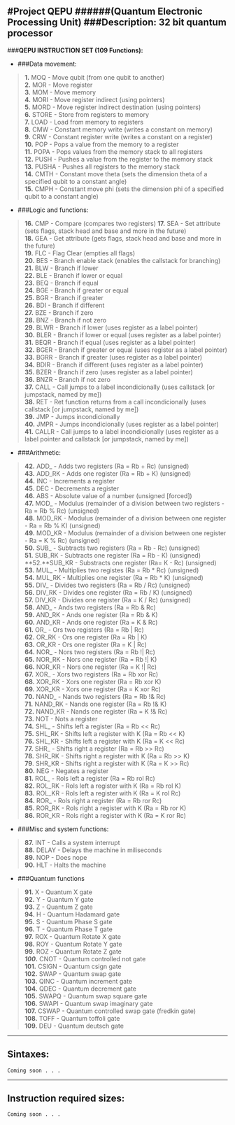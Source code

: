 #**Project QEPU**
######(Quantum Electronic Processing Unit)
###Description: 32 bit quantum processor
---
###**QEPU INSTRUCTION SET (109 Functions):**
* ###Data movement: 
>**1.** MOQ - Move qubit (from one qubit to another)  
**2.** MOR - Move register  
**3.** MOM - Move memory  
**4.** MORI - Move register indirect (using pointers)  
**5.** MORD - Move register indirect destination (using pointers)  
**6.** STORE - Store from registers to memory  
**7.** LOAD - Load from memory to registers  
**8.** CMW - Constant memory write (writes a constant on memory)  
**9.** CRW - Constant register write (writes a constant on a register)  
**10.** POP - Pops a value from the memory to a register  
**11.** POPA - Pops values from the memory stack to all registers  
**12.** PUSH - Pushes a value from the register to the memory stack  
**13.** PUSHA - Pushes all registers to the memory stack  
**14.** CMTH - Constant move theta (sets the dimension theta of a specified qubit to a constant angle)  
**15.** CMPH - Constant move phi (sets the dimension phi of a specified qubit to a constant angle)  

* ###Logic and functions: 
>**16.** CMP - Compare (compares two registers) 
**17.** SEA - Set attribute (sets flags, stack head and base and more in the future)  
**18.** GEA - Get attribute (gets flags, stack head and base and more in the future)  
**19.** FLC - Flag Clear (empties all flags)  
**20.** BES - Branch enable stack (enables the callstack for branching)  
**21.** BLW - Branch if lower  
**22.** BLE - Branch if lower or equal  
**23.** BEQ - Branch if equal  
**24.** BGE - Branch if greater or equal  
**25.** BGR - Branch if greater  
**26.** BDI - Branch if different  
**27.** BZE - Branch if zero  
**28.** BNZ - Branch if not zero  
**29.** BLWR - Branch if lower (uses register as a label pointer)  
**30.** BLER - Branch if lower or equal (uses register as a label pointer)  
**31.** BEQR - Branch if equal (uses register as a label pointer)  
**32.** BGER - Branch if greater or equal (uses register as a label pointer)  
**33.** BGRR - Branch if greater (uses register as a label pointer)  
**34.** BDIR - Branch if different (uses register as a label pointer)  
**35.** BZER - Branch if zero (uses register as a label pointer)  
**36.** BNZR - Branch if not zero  
**37.** CALL - Call jumps to a label incondicionally (uses callstack [or jumpstack, named by me])  
**38.** RET - Ret function returns from a call incondicionally (uses callstack [or jumpstack, named by me])  
**39.** JMP - Jumps incondicionally  
**40.** JMPR - Jumps incondicionally (uses register as a label pointer)  
**41.** CALLR - Call jumps to a label incondicionally (uses register as a label pointer and callstack [or jumpstack, named by me])  

* ###Arithmetic:  
>**42.** ADD_ - Adds two registers (Ra = Rb + Rc) (unsigned)  
**43.** ADD_RK - Adds one register (Ra = Rb + K) (unsigned)  
**44.** INC - Increments a register  
**45.** DEC - Decrements a register  
**46.** ABS - Absolute value of a number (unsigned [forced])  
**47.** MOD_ - Modulus (remainder of a division between two registers -  Ra = Rb % Rc) (unsigned)  
**48.** MOD_RK - Modulus (remainder of a division between one register -  Ra = Rb % K) (unsigned)  
**49.** MOD_KR - Modulus (remainder of a division between one register - Ra = K % Rc) (unsigned)  
**50.** SUB_ - Subtracts two registers (Ra = Rb - Rc) (unsigned)  
**51.** SUB_RK - Subtracts one register (Ra = Rb - K) (unsigned)  
**52.**SUB_KR - Substracts one register (Ra= K - Rc) (unsigned)  
**53.** MUL_ - Multiplies two registes (Ra = Rb * Rc) (unsigned)  
**54.** MUL_RK - Multiplies one register (Ra = Rb * K) (unsigned)  
**55.** DIV_ - Divides two registers (Ra = Rb / Rc) (unsigned)  
**56.** DIV_RK - Divides one register (Ra = Rb / K) (unsigned)  
**57.** DIV_KR - Divides one register (Ra = K / Rc) (unsigned)  
**58.** AND_ - Ands two registers (Ra = Rb & Rc)  
**59.** AND_RK - Ands one register (Ra = Rb & K)  
**60.** AND_KR - Ands one register (Ra = K & Rc)  
**61.** OR_ - Ors two registers (Ra = Rb | Rc)  
**62.** OR_RK - Ors one register (Ra = Rb | K)  
**63.** OR_KR - Ors one register (Ra = K | Rc)  
**64.** NOR_ - Nors two registers (Ra = Rb !| Rc)  
**65.** NOR_RK - Nors one register (Ra = Rb !| K)  
**66.** NOR_KR - Nors one register (Ra = K !| Rc)  
**67.** XOR_ - Xors two registers (Ra = Rb xor Rc)  
**68.** XOR_RK - Xors one register (Ra = Rb xor K)  
**69.** XOR_KR - Xors one register (Ra = K xor Rc)  
**70.** NAND_ - Nands two registers (Ra = Rb !& Rc)  
**71.** NAND_RK - Nands one register (Ra = Rb !& K)  
**72.** NAND_KR - Nands one register (Ra = K !& Rc)  
**73.** NOT - Nots a register  
**74.** SHL_ - Shifts left a register (Ra = Rb << Rc)  
**75.** SHL_RK - Shifts left a register with K (Ra = Rb << K)  
**76.** SHL_KR - Shifts left a register with K (Ra = K << Rc)  
**77.** SHR_ - Shifts right a register (Ra = Rb >> Rc)  
**78.** SHR_RK - Shifts right a register with K (Ra = Rb >> K)  
**79**. SHR_KR - Shifts right a register with K (Ra = K >> Rc)  
**80.** NEG - Negates a register  
**81.** ROL_ - Rols left a register (Ra = Rb rol Rc)  
**82.** ROL_RK - Rols left a register with K (Ra =  Rb rol K)  
**83.** ROL_KR - Rols left a register with K (Ra = K rol Rc)  
**84.** ROR_ - Rols right a register (Ra = Rb ror Rc)  
**85.** ROR_RK - Rols right a register with K (Ra =  Rb ror K)  
**86.** ROR_KR - Rols right a register with K (Ra = K ror Rc)  

* ###Misc and system functions:  
>**87.** INT - Calls a system interrupt  
**88.** DELAY - Delays the machine in miliseconds  
**89.** NOP - Does nope  
**90.** HLT - Halts the machine  

* ###Quantum functions  
>**91.** X - Quantum X gate  
**92.** Y - Quantum Y gate  
**93.** Z - Quantum Z gate  
**94.** H - Quantum Hadamard gate  
**95.** S - Quantum Phase S gate  
**96.** T - Quantum Phase T gate  
**97.** ROX - Quantum Rotate X gate  
**98.** ROY - Quantum Rotate Y gate  
**99.** ROZ - Quantum Rotate Z gate  
***100*.** CNOT - Quantum controlled not gate  
**101.** CSIGN - Quantum csign gate  
**102.** SWAP - Quantum swap gate  
**103.** QINC - Quantum increment gate  
**104.** QDEC - Quantum decrement gate  
**105.** SWAPQ - Quantum swap square gate  
**106.** SWAPI - Quantum swap imaginary gate  
**107.** CSWAP - Quantum controlled swap gate (fredkin gate)  
**108.** TOFF - Quantum toffoli gate  
**109.** DEU - Quantum deutsch gate  

----------

Sintaxes: 
------------
```
Coming soon . . . 
```


----------


Instruction required sizes:
------------
```
Coming soon . . .
```


